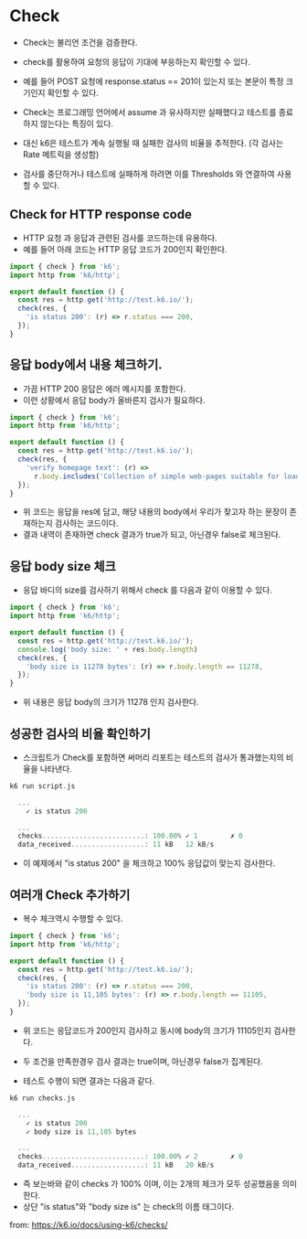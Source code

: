 # Check 

- Check는 불리언 조건을 검증한다. 
- check를 활용하여 요청의 응답이 기대에 부응하는지 확인할 수 있다. 
- 예를 들어 POST 요청에 response.status == 201이 있는지 또는 본문이 특정 크기인지 확인할 수 있다.

- Check는 프로그래밍 언어에서 assume 과 유사하지만 실패했다고 테스트를 종료하지 않는다는 특징이 있다. 
- 대신 k6은 테스트가 계속 실행될 때 실패한 검사의 비율을 추적한다. (각 검사는 Rate 메트릭을 생성함)

- 검사를 중단하거나 테스트에 실패하게 하려면 이를 Thresholds 와 연결하여 사용할 수 있다. 

## Check for HTTP response code

- HTTP 요청 과 응답과 관련된 검사를 코드하는데 유용하다. 
- 예를 들어 아래 코드는 HTTP 응답 코드가 200인지 확인한다. 

```js
import { check } from 'k6';
import http from 'k6/http';

export default function () {
  const res = http.get('http://test.k6.io/');
  check(res, {
    'is status 200': (r) => r.status === 200,
  });
}
```

## 응답 body에서 내용 체크하기. 

- 가끔 HTTP 200 응답은 에러 메시지를 포함한다. 
- 이런 상황에서 응답 body가 올바른지 검사가 필요하다. 
  
```js
import { check } from 'k6';
import http from 'k6/http';

export default function () {
  const res = http.get('http://test.k6.io/');
  check(res, {
    'verify homepage text': (r) =>
      r.body.includes('Collection of simple web-pages suitable for load testing'),
  });
}
```

- 위 코드는 응답을 res에 담고, 해당 내용의 body에서 우리가 찾고자 하는 문장이 존재하는지 검사하는 코드이다. 
- 결과 내역이 존재하면 check 결과가 true가 되고, 아닌경우 false로 체크된다. 

## 응답 body size 체크 

- 응답 바디의 size를 검사하기 위해서 check 를 다음과 같이 이용할 수 있다. 

```js
import { check } from 'k6';
import http from 'k6/http';

export default function () {
  const res = http.get('http://test.k6.io/');
  console.log('body size: ' + res.body.length)
  check(res, {
    'body size is 11278 bytes': (r) => r.body.length == 11278,
  });
}
```

- 위 내용은 응답 body의 크기가 11278 인지 검사한다. 

## 성공한 검사의 비율 확인하기 

- 스크립트가 Check를 포함하면 써머리 리포트는 테스트의 검사가 통과했는지의 비율을 나타낸다.

```go
k6 run script.js

  ...
    ✓ is status 200

  ...
  checks.........................: 100.00% ✓ 1        ✗ 0
  data_received..................: 11 kB   12 kB/s
```

- 이 예제에서 "is status 200" 을 체크하고 100% 응답값이 맞는지 검사한다. 

## 여러개 Check 추가하기

- 복수 체크역시 수행할 수 있다. 

```js
import { check } from 'k6';
import http from 'k6/http';

export default function () {
  const res = http.get('http://test.k6.io/');
  check(res, {
    'is status 200': (r) => r.status === 200,
    'body size is 11,105 bytes': (r) => r.body.length == 11105,
  });
}
```

- 위 코드는 응답코드가 200인지 검사하고 동시에 body의 크기가 11105인지 검사한다. 
- 두 조건을 만족한경우 검사 결과는 true이며, 아닌경우 false가 집계된다. 

- 테스트 수행이 되면 결과는 다음과 같다. 

```go
k6 run checks.js

  ...
    ✓ is status 200
    ✓ body size is 11,105 bytes

  ...
  checks.........................: 100.00% ✓ 2        ✗ 0
  data_received..................: 11 kB   20 kB/s
```

- 즉 보는바와 같이 checks 가 100% 이며, 이는 2개의 체크가 모두 성공했음을 의미한다. 
- 상단 "is status"와 "body size is" 는 check의 이름 태그이다. 

from: https://k6.io/docs/using-k6/checks/

